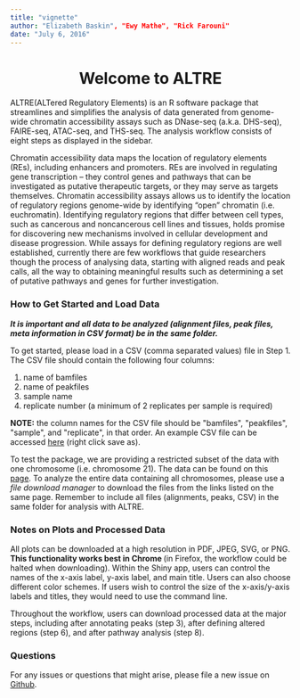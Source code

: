 ```yaml
---
title: "vignette"
author: "Elizabeth Baskin", "Ewy Mathe", "Rick Farouni"
date: "July 6, 2016"
---
```

<center> <h1>Welcome to ALTRE</h1> </center>
  
ALTRE(ALTered Regulatory Elements) is an R software package that streamlines and simplifies the analysis of data generated from genome-wide chromatin accessibility assays such as DNase-seq (a.k.a. DHS-seq), FAIRE-seq, ATAC-seq, and THS-seq. The analysis workflow consists of eight steps as displayed in the sidebar.

Chromatin accessibility data maps the location of regulatory elements (REs), including enhancers and promoters.  REs are involved in regulating gene transcription – they control genes and pathways that can be investigated as putative therapeutic targets, or they may serve as targets themselves. Chromatin accessibility assays allows us to identify the location of regulatory regions genome-wide by identifying “open” chromatin (i.e. euchromatin). Identifying regulatory regions that differ between cell types, such as cancerous and noncancerous cell lines and tissues, holds promise for discovering new mechanisms involved in cellular development and disease progression. While assays for defining regulatory regions are well established, currently there are few workflows that guide researchers though the process of analysing data, starting with aligned reads and peak calls, all the way to obtaining meaningful results such as determining a set of putative pathways and genes for further investigation. 

### How to Get Started and Load Data

__*It is important and all data to be analyzed (alignment files, peak files, meta information in CSV format) be in the same folder.*__

To get started, please load in a CSV (comma separated values) file in Step 1.
The CSV file should contain the following four columns:

1. name of bamfiles
2. name of peakfiles
3. sample name
4. replicate number (a minimum of 2 replicates per sample is required)

__NOTE:__ the column names for the CSV file should be "bamfiles", "peakfiles", "sample", and "replicate", in that order. An example CSV file can be accessed <a href="https://raw.githubusercontent.com/mathelab/AltreDataRepo/master/DNaseEncodeExample.csv" target="_blank">here</a> (right click save as).

To test the package, we are providing a restricted subset of the data with one chromosome (i.e. chromosome 21). The data can be found on this <a href="http://mathelab.github.io/ALTREsampledata/" target="_blank">page</a>. To analyze the entire data containing all chromosomes, please use a *file download manager* to download the files from the links listed on the same page. Remember to include all files (alignments, peaks, CSV) in the same folder for analysis with ALTRE.

### Notes on Plots and Processed Data

All plots can be downloaded at a high resolution in PDF, JPEG, SVG, or PNG.  <strong>This functionality works best in Chrome </strong>(in Firefox, the workflow could be halted when downloading). Within the Shiny app, users can control the names of the x-axis label, y-axis label, and main title.  Users can also choose different color schemes.  If users wish to control the size of the x-axis/y-axis labels and titles, they would need to use the command line.

Throughout the workflow, users can download processed data at the major steps, including after annotating peaks (step 3), after defining altered regions (step 6), and after pathway analysis (step 8).

### Questions
For any issues or questions that might arise, please file a new issue on <a href="https://github.com/Mathelab/ALTRE/issues" target="_blank">Github</a>.



